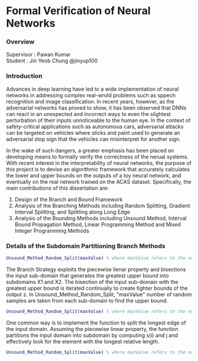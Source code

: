 # Formal Verification of Neural Networks

### Overview
Supervisor : Pawan Kumar   
Student : Jin Yeob Chung @jinyup100

### Introduction
Advances in deep learning have led to a wide implementation of neural networks in addressing complex real-wrold problems such as sppech recognition and image classification. In recent years, however, as the adversarial networks has proved to show, it has been observed that DNNs can react in an unexpected and incorrect ways to even the slightest perturbation of their inputs unnoticeable to the human eye. In the context of safety-critical applications such as autonomous cars, adversarial attacks can be targeted on vehicles where sticks and paint used to generate an adversarial stop sign that the vehicles can misinterpret for another sign.

In the wake of such dangers, a greater emphasis has been placed on developing means to formally verify the correctness of the nerual systems. With recent interest in the interpretability of neural networks, the purpose of this project is to devise an algorithmic framework that accurately calculates the lower and upper bounds on the outputs of a toy neural network, and eventually on the real network trained on the ACAS dataset. Specifically, the main contributions of this dissertation are:

1) Design of the Branch and Bound Framework
2) Analysis of the Branching Methods including Random Splitting, Gradient Interval Splitting, and Splitting along Long Edge
2) Analysis of the Bounding Methods including Unsound Method, Interval Bound Propagation Method, Linear Programming Method and Mixed Integer Programming Methods

### Details of the Subdomain Partitioning Branch Methods
```matlab
Unsound_Method_Random_Split(maxValue) % where maxValue refers to the number of random samples we take from our calculated interval range
```
The Branch Strategy exploits the piecewise lienar property and bisections the input sub-domain that generates the greatest upper bound into subdomains X1 and X2. The bisection of the input sub-domain with the greatest upper bound is iterated continually to create tighter bounds of the output z. In Unsound_Method_Random_Split, "maxValue" number of random samples are taken from each sub-domain to find the upper bound.

```matlab
Unsound_Method_Random_Split(maxValue) % where maxValue refers to the number of random samples we take from our calculated interval range
```
One common way is to implement the function to split the longest edge of the input domain. Assuming the piecewise linear property, the function partitions the input domain into subdomain by computing s(i) and j and effectively look for the element with the longest relative length. 

```matlab
Unsound_Method_Random_Split(maxValue) % where maxValue refers to the number of random samples we take from our calculated interval range
```
